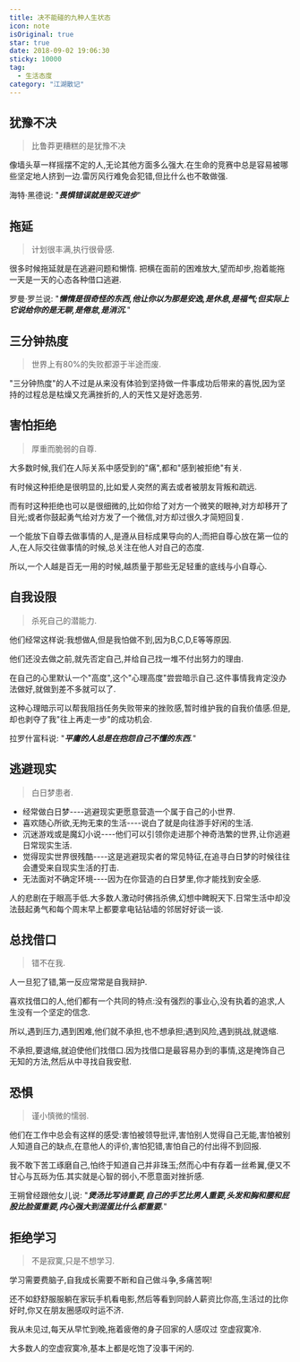 ```yaml
---
title: 决不能碰的九种人生状态
icon: note
isOriginal: true
star: true
date: 2018-09-02 19:06:30
sticky: 10000
tag:
  - 生活态度
category: "江湖散记"
---
```


## 犹豫不决

> 比鲁莽更糟糕的是犹豫不决

像墙头草一样摇摆不定的人,无论其他方面多么强大.在生命的竞赛中总是容易被哪些坚定地人挤到一边.雷厉风行难免会犯错,但比什么也不敢做强.

海特·黑德说: "***畏惧错误就是毁灭进步***"

## 拖延

> 计划很丰满,执行很骨感.

很多时候拖延就是在逃避问题和懒惰. 把横在面前的困难放大,望而却步,抱着能拖一天是一天的心态各种借口逃避.

罗曼·罗兰说: "***懒惰是很奇怪的东西,他让你以为那是安逸,是休息,是福气;但实际上它说给你的是无聊,是倦怠,是消沉.***"

## 三分钟热度

> 世界上有80%的失败都源于半途而废.

"三分钟热度"的人不过是从来没有体验到坚持做一件事成功后带来的喜悦,因为坚持的过程总是枯燥又充满挫折的,人的天性又是好逸恶劳.

## 害怕拒绝

> 厚重而脆弱的自尊.

大多数时候,我们在人际关系中感受到的"痛",都和"感到被拒绝"有关.

有时候这种拒绝是很明显的,比如爱人突然的离去或者被朋友背叛和疏远.

而有时这种拒绝也可以是很细微的,比如你给了对方一个微笑的眼神,对方却移开了目光;或者你鼓起勇气给对方发了一个微信,对方却过很久才简短回复.

一个能放下自尊去做事情的人,是遵从目标成果导向的人;而把自尊心放在第一位的人,在人际交往做事情的时候,总关注在他人对自己的态度.

所以,一个人越是百无一用的时候,越质量于那些无足轻重的底线与小自尊心.

## 自我设限

> 杀死自己的潜能力.

他们经常这样说:我想做A,但是我怕做不到,因为B,C,D,E等等原因.

他们还没去做之前,就先否定自己,并给自己找一堆不付出努力的理由.

在自己的心里默认一个"高度",这个"心理高度"尝尝暗示自己.这件事情我肯定没办法做好,就做到差不多就可以了.

这种心理暗示可以帮我阻挡任务失败带来的挫败感,暂时维护我的自我价值感.但是,却也剥夺了我"往上再走一步"的成功机会.

拉罗什富科说: "***平庸的人总是在抱怨自己不懂的东西.***"

## 逃避现实

> 白日梦患者.

* 经常做白日梦----逃避现实更愿意营造一个属于自己的小世界.
* 喜欢随心所欲,无拘无束的生活----说白了就是向往游手好闲的生活.
* 沉迷游戏或是魔幻小说----他们可以引领你走进那个神奇浩繁的世界,让你逃避日常现实生活.
* 觉得现实世界很残酷----这是逃避现实者的常见特征,在追寻白日梦的时候往往会遭受来自现实生活的打击.
* 无法面对不确定环境----因为在你营造的白日梦里,你才能找到安全感.

人的悲剧在于眼高手低.大多数人激动时佛挡杀佛,幻想中睥睨天下.日常生活中却没法鼓起勇气和每个周末早上都要拿电钻钻墙的邻居好好谈一谈.

## 总找借口

> 错不在我.

人一旦犯了错,第一反应常常是自我辩护.

喜欢找借口的人,他们都有一个共同的特点:没有强烈的事业心,没有执着的追求,人生没有一个坚定的信念.

所以,遇到压力,遇到困难,他们就不承担,也不想承担;遇到风险,遇到挑战,就退缩.

不承担,要退缩,就迫使他们找借口.因为找借口是最容易办到的事情,这是掩饰自己无知的方法,然后从中寻找自我安慰.

## 恐惧

> 谨小慎微的懦弱.

他们在工作中总会有这样的感受:害怕被领导批评,害怕别人觉得自己无能,害怕被别人知道自己的缺点,在意他人的评价,害怕犯错,害怕自己的付出得不到回报.

我不敢下苦工琢磨自己,怕终于知道自己并非珠玉;然而心中有存着一丝希翼,便又不甘心与瓦砾为伍.其实就是心智的弱小,不愿意面对挫折感.

王朔曾经跟他女儿说: "***煲汤比写诗重要,自己的手艺比男人重要,头发和胸和腰和屁股比脸蛋重要,内心强大到混蛋比什么都重要.***"

## 拒绝学习

> 不是寂寞,只是不想学习.

学习需要费脑子,自我成长需要不断和自己做斗争,多痛苦啊!

还不如舒舒服服躺在家玩手机看电影,然后等看到同龄人薪资比你高,生活过的比你好时,你又在朋友圈感叹时运不济.

我从未见过,每天从早忙到晚,拖着疲倦的身子回家的人感叹过 空虚寂寞冷.

大多数人的空虚寂寞冷,基本上都是吃饱了没事干闲的.
